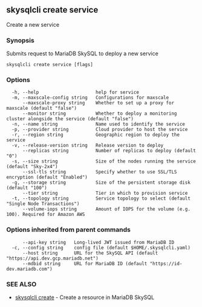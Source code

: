 ## skysqlcli create service

Create a new service

### Synopsis

Submits request to MariaDB SkySQL to deploy a new service

```
skysqlcli create service [flags]
```

### Options

```
  -h, --help                     help for service
  -m, --maxscale-config string   Configurations for maxscale
      --maxscale-proxy string    Whether to set up a proxy for maxscale (default "false")
      --monitor string           Whether to deploy a monitoring cluster alongside the service (default "false")
  -n, --name string              Name used to identify the service
  -p, --provider string          Cloud provider to host the service
  -r, --region string            Geographic region to deploy the service
  -v, --release-version string   Release version to deploy
      --replicas string          Number of replicas to deploy (default "0")
  -s, --size string              Size of the nodes running the service (default "Sky-2x4")
      --ssl-tls string           Specify whether to use SSL/TLS encryption (default "Enabled")
  -g, --storage string           Size of the persistent storage disk (default "100")
      --tier string              Tier in which to provision service
  -t, --topology string          Service topology to select (default "Single Node Transactions")
      --volume-iops string       Amount of IOPS for the volume (e.g. 100). Required for Amazon AWS
```

### Options inherited from parent commands

```
      --api-key string   Long-lived JWT issued from MariaDB ID
  -c, --config string    config file (default $HOME/.skysqlcli.yaml)
      --host string      URL for the SkySQL API (default "https://api.dev.gcp.mariadb.net")
      --mdbid string     URL for MariaDB ID (default "https://id-dev.mariadb.com")
```

### SEE ALSO

* [skysqlcli create](skysqlcli_create.md)	 - Create a resource in MariaDB SkySQL


